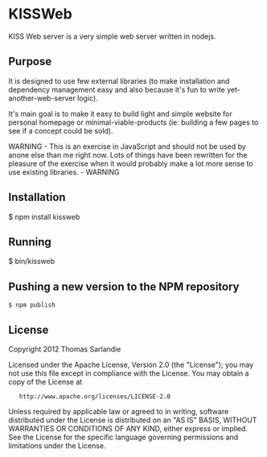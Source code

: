 KISSWeb
=======

KISS Web server is a very simple web server written in nodejs.

Purpose
-------

It is designed to use few external libraries (to make installation and dependency management easy and also
because it's fun to write yet-another-web-server logic).

It's main goal is to make it easy to build light and simple website for personal homepage
or minimal-viable-products (ie: building a few pages to see if a concept could be sold).

WARNING - This is an exercise in JavaScript and should not be used by anone else than me right now. Lots of things
have been rewritten for the pleasure of the exercise when it would probably make a lot more sense to use existing
libraries. - WARNING

Installation
------------

  $ npm install kissweb

Running
-------

  $ bin/kissweb <webserver port> <rootdirectory>

Pushing a new version to the NPM repository
-------------------------------------------

	$ npm publish
	
License
-------

Copyright 2012 Thomas Sarlandie 

   Licensed under the Apache License, Version 2.0 (the "License");
   you may not use this file except in compliance with the License.
   You may obtain a copy of the License at

       http://www.apache.org/licenses/LICENSE-2.0

   Unless required by applicable law or agreed to in writing, software
   distributed under the License is distributed on an "AS IS" BASIS,
   WITHOUT WARRANTIES OR CONDITIONS OF ANY KIND, either express or implied.
   See the License for the specific language governing permissions and
   limitations under the License.
